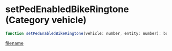 # setPedEnabledBikeRingtone (Category vehicle)

```js
function setPedEnabledBikeRingtone(vehicle: number, entity: number): boolean
```

[filename](setPedEnabledBikeRingtone_m.md ':include')